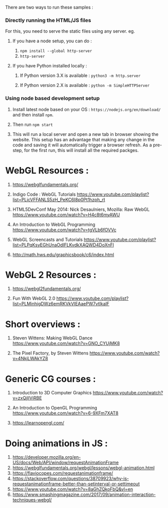 There are two ways to run these samples : 

### Directly running the HTML/JS files

For this, you need to serve the static files using any server. eg.

1. If you have a node setup, you can do :
	1. `npm install --global http-server` 
	1. `http-server`

1. If you have Python installed locally : 

	1. If Python version 3.X is available :
	`python3 -m http.server`

	2. If Python version 2.X is available :
	`python -m SimpleHTTPServer`

### Using node based development setup 

1. Install latest node based on your OS : `https://nodejs.org/en/download/` and then install `npm`.

2. Then run `npm start`

3. This will run a local server and open a new tab in browser showing the website. This setup has an advantage that making any change in the code and saving it will automatically trigger a browser refresh. As a pre-step, for the first run, this will install all the required packges.


# WebGL Resources : 

1.  https://webglfundamentals.org/

2. Indigo Code : WebGL Tutorials
https://www.youtube.com/playlist?list=PLjcVFFANLS5zH_PeKC6I8p0Pt1hzph_rt

3. HTML5DevConf May 2014: Nick Desaulniers, Mozilla: Raw WebGL
https://www.youtube.com/watch?v=H4c8t6myAWU

4. An Introduction to WebGL Programming
https://www.youtube.com/watch?v=tgVLb6fOVVc

5. WebGL Screencasts and Tutorials
https://www.youtube.com/playlist?list=PLPqKsyEGhUnaOdIFLKvdkXAQWD4DoXnFl

6. http://math.hws.edu/graphicsbook/c6/index.html

# WebGL 2 Resources : 

1. https://webgl2fundamentals.org/

2. Fun With WebGL 2.0
https://www.youtube.com/playlist?list=PLMinhigDWz6emRKVkVIEAaePW7vtIkaIF

# Short overviews : 

1. Steven Wittens: Making WebGL Dance
https://www.youtube.com/watch?v=GNO_CYUjMK8

2. The Pixel Factory, by Steven Wittens
https://www.youtube.com/watch?v=4NkjLWAkYZ8


# Generic CG courses :

1. Introduction to 3D Computer Graphics
https://www.youtube.com/watch?v=zxQjlIViRBE

2. An Introduction to OpenGL Programming
https://www.youtube.com/watch?v=6-9XFm7XAT8

3. https://learnopengl.com/



# Doing animations in JS :

1. https://developer.mozilla.org/en-US/docs/Web/API/window/requestAnimationFrame
2. https://webglfundamentals.org/webgl/lessons/webgl-animation.html
3. https://flaviocopes.com/requestanimationframe/
4. https://stackoverflow.com/questions/38709923/why-is-requestanimationframe-better-than-setinterval-or-settimeout
5. https://www.youtube.com/watch?v=8aGhZQkoFbQ&vl=en
6. https://www.smashingmagazine.com/2017/09/animation-interaction-techniques-webgl/

